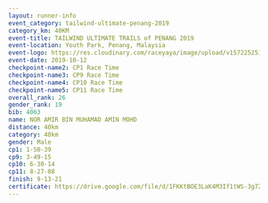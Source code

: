```yaml
---
layout: runner-info 
event_category: tailwind-ultimate-penang-2019 
category_km: 40KM 
event-title: TAILWIND ULTIMATE TRAILS of PENANG 2019 
event-location: Youth Park, Penang, Malaysia 
event-logo: https://res.cloudinary.com/raceyaya/image/upload/v1572252513/logo/utop-2019_h9tzys.jpg 
event-date: 2019-10-12 
checkpoint-name2: CP1 Race Time 
checkpoint-name3: CP9 Race Time 
checkpoint-name4: CP10 Race Time 
checkpoint-name5: CP11 Race Time 
overall_rank: 26
gender_rank: 19
bib: 4063
name: NOR AMIR BIN MUHAMAD AMIN MOHD
distance: 40km
category: 40km
gender: Male
cp1: 1-50-39
cp9: 3-49-15
cp10: 6-30-14
cp11: 8-27-08
finish: 9-13-21
certificate: https://drive.google.com/file/d/1FKKtBOE3LaK4M3If1tWS-3g7ZmfusfDz/view?usp=sharing
---
```

